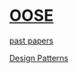 # [OOSE](https://github.com/Khair9/Year-2-CompSci-Notes/tree/main)

[past papers](https://gla.sharepoint.com/sites/COMPSCI2008OOSE2023-24/Class%20Materials/Forms/AllItems.aspx?id=%2Fsites%2FCOMPSCI2008OOSE2023-24%2FClass%20Materials%2FPast%20Exams&p=true&ga=1)

[Design Patterns](https://github.com/Khair9/Year-2-CompSci-Notes/blob/main/OOSE2/Design%20Patterns.md)
